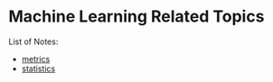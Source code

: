 # Machine Learning Related Topics

List of Notes:
- [metrics](metrics.md)
- [statistics](statistics.md)